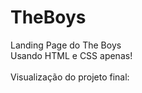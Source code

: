 # TheBoys
Landing Page do The Boys
<br/>
Usando HTML e CSS apenas!
<br/>
<br/>
Visualização do projeto final:
<br/>
<br/>
